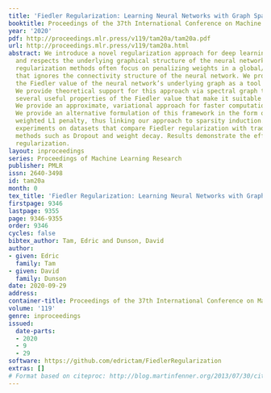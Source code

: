 ```yaml
---
title: 'Fiedler Regularization: Learning Neural Networks with Graph Sparsity'
booktitle: Proceedings of the 37th International Conference on Machine Learning
year: '2020'
pdf: http://proceedings.mlr.press/v119/tam20a/tam20a.pdf
url: http://proceedings.mlr.press/v119/tam20a.html
abstract: We introduce a novel regularization approach for deep learning that incorporates
  and respects the underlying graphical structure of the neural network. Existing
  regularization methods often focus on penalizing weights in a global/uniform manner
  that ignores the connectivity structure of the neural network. We propose to use
  the Fiedler value of the neural network’s underlying graph as a tool for regularization.
  We provide theoretical support for this approach via spectral graph theory. We show
  several useful properties of the Fiedler value that make it suitable for regularization.
  We provide an approximate, variational approach for faster computation during training.
  We provide an alternative formulation of this framework in the form of a structurally
  weighted L1 penalty, thus linking our approach to sparsity induction. We performed
  experiments on datasets that compare Fiedler regularization with traditional regularization
  methods such as Dropout and weight decay. Results demonstrate the efficacy of Fiedler
  regularization.
layout: inproceedings
series: Proceedings of Machine Learning Research
publisher: PMLR
issn: 2640-3498
id: tam20a
month: 0
tex_title: 'Fiedler Regularization: Learning Neural Networks with Graph Sparsity'
firstpage: 9346
lastpage: 9355
page: 9346-9355
order: 9346
cycles: false
bibtex_author: Tam, Edric and Dunson, David
author:
- given: Edric
  family: Tam
- given: David
  family: Dunson
date: 2020-09-29
address: 
container-title: Proceedings of the 37th International Conference on Machine Learning
volume: '119'
genre: inproceedings
issued:
  date-parts:
  - 2020
  - 9
  - 29
software: https://github.com/edrictam/FiedlerRegularization
extras: []
# Format based on citeproc: http://blog.martinfenner.org/2013/07/30/citeproc-yaml-for-bibliographies/
---
```


